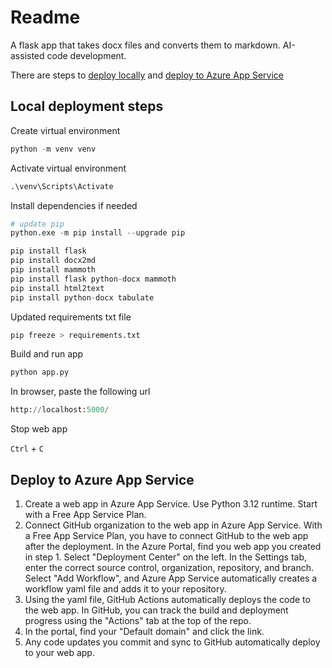 # Readme

A flask app that takes docx files and converts them to markdown. AI-assisted code development. 

There are steps to [deploy locally](#local-deployment-steps) and [deploy to Azure App Service](#deploy-to-azure-app-service)

## Local deployment steps

Create virtual environment

```python
python -m venv venv
```

Activate virtual environment

```python
.\venv\Scripts\Activate 
```

Install dependencies if needed

```python
# update pip
python.exe -m pip install --upgrade pip
```

```python
pip install flask
pip install docx2md
pip install mammoth
pip install flask python-docx mammoth
pip install html2text
pip install python-docx tabulate
```

Updated requirements txt file

```python
pip freeze > requirements.txt
```

Build and run app

```python
python app.py
```

In browser, paste the following url

```python
http://localhost:5000/
```

Stop web app

`Ctrl` + `C`

## Deploy to Azure App Service
1. Create a web app in Azure App Service. Use Python 3.12 runtime. Start with a Free App Service Plan.
2. Connect GitHub organization to the web app in Azure App Service. With a Free App Service Plan, you have to connect GitHub to the web app after the deployment. In the Azure Portal, find you web app you created in step 1. Select "Deployment Center" on the left. In the Settings tab, enter the correct source control, organization, repository, and branch. Select "Add Workflow", and Azure App Service automatically creates a workflow yaml file and adds it to your repository.
3. Using the yaml file, GitHub Actions automatically deploys the code to the web app. In GitHub, you can track the build and deployment progress using the "Actions" tab at the top of the repo.
5. In the portal, find your "Default domain" and click the link.
6. Any code updates you commit and sync to GitHub automatically deploy to your web app.

